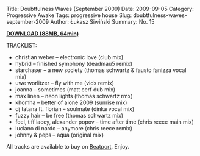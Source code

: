 Title: Doubtfulness Waves (September 2009)
Date: 2009-09-05
Category: Progressive Awake
Tags: progressive house
Slug: doubtfulness-waves-september-2009
Author: Łukasz Siwiński
Summary: No. 15

<a href ="https://drive.google.com/file/d/0B_4_ynm06YZIOWREbnlvSWhqZzA/edit?usp=sharing"
    title="Progressive Awake - Doubtfulness Waves (September 2009)" target="_blank">
**DOWNLOAD (88MB, 64min)**
</a>

TRACKLIST:  

* christian weber – electronic love (club mix)
* hybrid – finished symphony (deadmau5 remix)
* starchaser – a new society (thomas schwartz & fausto fanizza vocal mix)
* uwe worlitzer – fly with me (vids remix)
* joanna – sometimes (matt cerf dub mix)
* max linen – neon lights (thomas schwartz rmx)
* khomha – better of alone 2009 (sunrise mix)
* dj tatana ft. florian – soulmate (dinka vocal mix)
* fuzzy hair – be free (thomas schwartz mix)
* feel, tiff lacey, alexander popov – time after time (chris reece main mix)
* luciano di nardo – anymore (chris reece remix)
* johnny & peps – aqua (original mix)

All tracks are available to buy on <a href="http://beatport.com" target="_blank">Beatport</a>.
Enjoy.